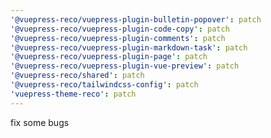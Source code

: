 ```yaml
---
'@vuepress-reco/vuepress-plugin-bulletin-popover': patch
'@vuepress-reco/vuepress-plugin-code-copy': patch
'@vuepress-reco/vuepress-plugin-comments': patch
'@vuepress-reco/vuepress-plugin-markdown-task': patch
'@vuepress-reco/vuepress-plugin-page': patch
'@vuepress-reco/vuepress-plugin-vue-preview': patch
'@vuepress-reco/shared': patch
'@vuepress-reco/tailwindcss-config': patch
'vuepress-theme-reco': patch
---
```


fix some bugs
